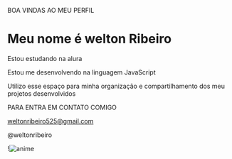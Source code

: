 BOA VINDAS AO MEU PERFIL
# Meu nome é welton Ribeiro

Estou estudando na alura

Estou me desenvolvendo na linguagem JavaScript

Utilizo esse espaço para minha organização e compartilhamento dos meu projetos desenvolvidos

 PARA ENTRA EM CONTATO COMIGO 

weltonribeiro525@gmail.com

@weltonribeiro

!![anime](https://github.com/katsura007/welton/assets/172497827/56052ddd-fe6e-4b70-af7b-235d5e1213a3)
